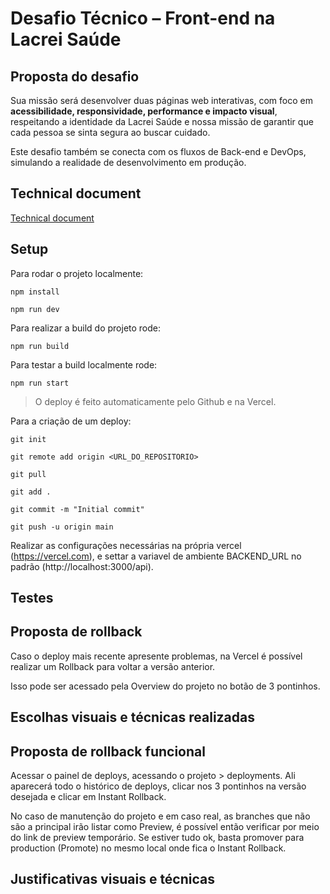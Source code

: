 # Desafio Técnico – Front-end na Lacrei Saúde

## Proposta do desafio

Sua missão será desenvolver duas páginas web interativas, com foco em **acessibilidade, responsividade, performance e impacto visual**, respeitando a identidade da Lacrei Saúde e nossa missão de garantir que cada pessoa se sinta segura ao buscar cuidado.

Este desafio também se conecta com os fluxos de Back-end e DevOps, simulando a realidade de desenvolvimento em produção.

## Technical document

[Technical document](https://kind-parent-217.notion.site/Lacrei-Saude-Desafio-T-cnico-27dfcc79429880a49031fb860c0ec2b5?pvs=73)

## Setup

Para rodar o projeto localmente:

```
npm install
```

```
npm run dev
```

Para realizar a build do projeto rode:

```
npm run build
```

Para testar a build localmente rode:

```
npm run start
```

> O deploy é feito automaticamente pelo Github e na Vercel.

Para a criação de um deploy:

```
git init
```

```
git remote add origin <URL_DO_REPOSITORIO>
```

```
git pull
```

```
git add .
```

```
git commit -m "Initial commit"
```

```
git push -u origin main
```

Realizar as configurações necessárias na própria vercel (https://vercel.com), e settar a variavel de ambiente BACKEND_URL no padrão (http://localhost:3000/api).

## Testes

## Proposta de rollback

Caso o deploy mais recente apresente problemas, na Vercel é possível realizar um Rollback para voltar a versão anterior.

Isso pode ser acessado pela Overview do projeto no botão de 3 pontinhos.

## Escolhas visuais e técnicas realizadas

## Proposta de rollback funcional

Acessar o painel de deploys, acessando o projeto > deployments. Ali aparecerá todo o histórico de deploys, clicar nos 3 pontinhos na versão desejada e clicar em Instant Rollback.

No caso de manutenção do projeto e em caso real, as branches que não são a principal irão listar como Preview, é possível então verificar por meio do link de preview temporário. Se estiver tudo ok, basta promover para production (Promote) no mesmo local onde fica o Instant Rollback.

## Justificativas visuais e técnicas
